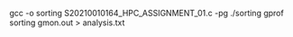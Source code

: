  gcc -o sorting  S20210010164_HPC_ASSIGNMENT_01.c -pg
 ./sorting
gprof sorting  gmon.out > analysis.txt
